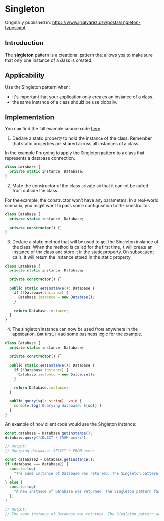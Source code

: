 # Singleton

Originally published in: <https://www.jmalvarez.dev/posts/singleton-typescript>

## Introduction

The **singleton** pattern is a creational pattern that allows you to make sure that only one instance of a class is created.

## Applicability

Use the Singleton pattern when:

- it's important that your application only creates an instance of a class.
- the same instance of a class should be use globally.

## Implementation

You can find the full example source code [here](https://github.com/josemiguel-alvarez/design-patterns-typescript/blob/main/creational-patterns/singleton/singleton.ts).

1. Declare a static property to hold the instance of the class. Remember that static properties are shared across all instances of a class.

In the example I'm going to apply the Singleton pattern to a class that represents a database connection.

```ts
class Database {
  private static instance: Database;
}
```

2. Make the constructor of the class private so that it cannot be called from outside the class.

For the example, the constructor won't have any parameters. In a real-world scenario, you might want to pass some configuration to the constructor.

```ts
class Database {
  private static instance: Database;

  private constructor() {}
}
```

3. Declare a static method that will be used to get the Singleton instance of the class. When the method is called for the first time,
   it will create an instance of the class and store it in the static property. On subsequent calls, it will return the instance stored in the static property.

```ts
class Database {
  private static instance: Database;

  private constructor() {}

  public static getInstance(): Database {
    if (!Database.instance) {
      Database.instance = new Database();
    }

    return Database.instance;
  }
}
```

4. The singleton instance can now be used from anywhere in the application. But first, I'll ad some business logic for the example.

```ts
class Database {
  private static instance: Database;

  private constructor() {}

  public static getInstance(): Database {
    if (!Database.instance) {
      Database.instance = new Database();
    }

    return Database.instance;
  }

  public query(sql: string): void {
    console.log(`Querying database: ${sql}`);
  }
}
```

An example of how client code would use the Singleton instance:

```ts
const database = Database.getInstance();
database.query("SELECT * FROM users");

// Output:
// Querying database: SELECT * FROM users

const database2 = Database.getInstance();
if (database === database2) {
  console.log(
    "The same instance of Database was returned. The Singleton pattern works!"
  );
} else {
  console.log(
    "A new instance of Database was returned. The Singleton pattern failed."
  );
}

// Output:
// The same instance of Database was returned. The Singleton pattern works!
```

